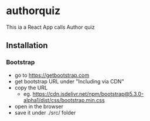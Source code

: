 # authorquiz
This ia a React App calls Author quiz

## Installation
### Bootstrap
  - go to https://getbootstrap.com
  - get bootstrap URL under "Including via CDN" 
  - copy the URL
    - eg. https://cdn.jsdelivr.net/npm/bootstrap@5.3.0-alpha1/dist/css/bootstrap.min.css
  - open in the browser
  - save it under ./src/ folder
